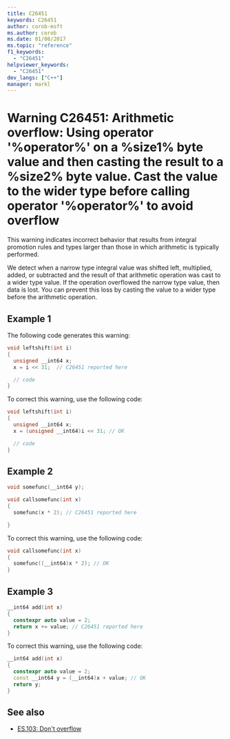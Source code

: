 ```yaml
---
title: C26451
keywords: C26451
author: corob-msft
ms.author: corob
ms.date: 01/08/2017
ms.topic: "reference"
f1_keywords:
  - "C26451"
helpviewer_keywords:
  - "C26451"
dev_langs: ["C++"]
manager: markl
---
```

# Warning C26451: Arithmetic overflow: Using operator '%operator%' on a %size1% byte value and then casting the result to a %size2% byte value. Cast the value to the wider type before calling operator '%operator%' to avoid overflow

This warning indicates incorrect behavior that results from integral promotion rules and types larger than those in which arithmetic is typically performed.

We detect when a narrow type integral value was shifted left, multiplied, added, or subtracted and the result of that arithmetic operation was cast to a wider type value. If the operation overflowed the narrow type value, then data is lost. You can prevent this loss by casting the value to a wider type before the arithmetic operation.

## Example 1
The following code generates this warning:

```cpp
void leftshift(int i)
{
  unsigned __int64 x;
  x = i << 31;  // C26451 reported here

  // code
}
```

To correct this warning, use the following code:

```cpp
void leftshift(int i)
{
  unsigned __int64 x;
  x = (unsigned __int64)i << 31; // OK

  // code
}
```

## Example 2

```cpp
void somefunc(__int64 y);

void callsomefunc(int x)
{
  somefunc(x * 2); // C26451 reported here

}
```

To correct this warning, use the following code:

```cpp
void callsomefunc(int x)
{
  somefunc((__int64)x * 2); // OK
}
```

## Example 3

```cpp
__int64 add(int x)
{
  constexpr auto value = 2;
  return x += value; // C26451 reported here
}
```

To correct this warning, use the following code:

```cpp
__int64 add(int x)
{
  constexpr auto value = 2;
  const __int64 y = (__int64)x + value; // OK
  return y;
}
```

## See also

- [ES.103: Don't overflow](https://github.com/isocpp/CppCoreGuidelines/blob/master/CppCoreGuidelines.md#Res-overflow)
